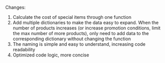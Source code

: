 Changes:
1. Calculate the cost of special items through one function
2. Add multiple dictionaries to make the data easy to expand. When the number of products increases (or increase promotion conditions, limit the max number of more products), only need to add data to the corresponding dictionary without changing the function
3. The naming is simple and easy to understand, increasing code readability
4. Optimized code logic, more concise

